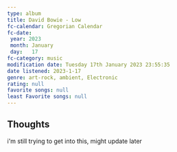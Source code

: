 ```yaml
---
type: album 
title: David Bowie - Low
fc-calendar: Gregorian Calendar
fc-date: 
 year: 2023
 month: January
 day:   17
fc-category: music
modification date: Tuesday 17th January 2023 23:55:35
date listened: 2023-1-17 
genre: art-rock, ambient, Electronic 
rating: null
favorite songs: null
least Favorite songs: null
---
```

## Thoughts

i'm still trying to get into this, might update later